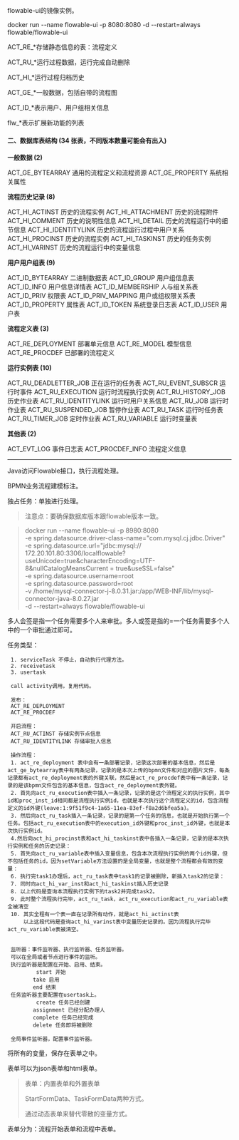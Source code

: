 flowable-ui的镜像实例。

docker run --name flowable-ui -p 8080:8080 -d --restart=always flowable/flowable-ui



ACT_RE_*存储静态信息的表：流程定义

ACT_RU_*运行过程数据，运行完成自动删除

ACT_HI_*运行过程归档历史

ACT_GE_*一般数据，包括自带的流程图

ACT_ID_*表示用户、用户组相关信息

flw_*表示扩展新功能的列表



#### 二、数据库表结构 (34 张表，不同版本数量可能会有出入)

**一般数据 (2)**

ACT_GE_BYTEARRAY 通用的流程定义和流程资源
ACT_GE_PROPERTY 系统相关属性

**流程历史记录 (8)**

ACT_HI_ACTINST 历史的流程实例
ACT_HI_ATTACHMENT 历史的流程附件
ACT_HI_COMMENT 历史的说明性信息
ACT_HI_DETAIL 历史的流程运行中的细节信息
ACT_HI_IDENTITYLINK 历史的流程运行过程中用户关系
ACT_HI_PROCINST 历史的流程实例
ACT_HI_TASKINST 历史的任务实例
ACT_HI_VARINST 历史的流程运行中的变量信息

**用户用户组表 (9)**

ACT_ID_BYTEARRAY 二进制数据表
ACT_ID_GROUP 用户组信息表
ACT_ID_INFO 用户信息详情表
ACT_ID_MEMBERSHIP 人与组关系表
ACT_ID_PRIV 权限表
ACT_ID_PRIV_MAPPING 用户或组权限关系表
ACT_ID_PROPERTY 属性表
ACT_ID_TOKEN 系统登录日志表
ACT_ID_USER 用户表

**流程定义表 (3)**

ACT_RE_DEPLOYMENT 部署单元信息
ACT_RE_MODEL 模型信息
ACT_RE_PROCDEF 已部署的流程定义

**运行实例表 (10)**

ACT_RU_DEADLETTER_JOB 正在运行的任务表
ACT_RU_EVENT_SUBSCR 运行时事件
ACT_RU_EXECUTION 运行时流程执行实例
ACT_RU_HISTORY_JOB 历史作业表
ACT_RU_IDENTITYLINK 运行时用户关系信息
ACT_RU_JOB 运行时作业表
ACT_RU_SUSPENDED_JOB 暂停作业表
ACT_RU_TASK 运行时任务表
ACT_RU_TIMER_JOB 定时作业表
ACT_RU_VARIABLE 运行时变量表

**其他表 (2)**

ACT_EVT_LOG 事件日志表
ACT_PROCDEF_INFO 流程定义信息

---

Java访问Flowable接口，执行流程处理。

BPMN业务流程建模标注。

独占任务：单独进行处理。

> 注意点：要确保数据库版本跟flowable版本一致。

> docker run --name flowable-ui -p 8980:8080 \
> -e spring.datasource.driver-class-name="com.mysql.cj.jdbc.Driver" \
> -e spring.datasource.url="jdbc:mysql:// 172.20.101.80:3306/localflowable?useUnicode=true&characterEncoding=UTF-8&nullCatalogMeansCurrent = true&useSSL=false" \
> -e spring.datasource.username=root \
> -e spring.datasource.password=root \
> -v /home/mysql-connector-j-8.0.31.jar:/app/WEB-INF/lib/mysql-connector-java-8.0.27.jar \
> -d --restart=always flowable/flowable-ui

多人会签是指一个任务需要多个人来审批。多人或签是指的=一个任务需要多个人中的一个审批通过即可。

任务类型：

     1. serviceTask 不停止，自动执行代理方法。
     2. receivetask
     3. usertask
     
     call activity调用，复用代码。
     
     发布：
     ACT_RE_DEPLOYMENT
     ACT_RE_PROCDEF
     
     开启流程：
     ACT_RU_ACTINST 存储实例节点信息
     ACT_RU_IDENTITYLINK 存储审批人信息
     
     操作流程：
     1. act_re_deployment 表中会有一条部署记录，记录这次部署的基本信息，然后是act_ge_bytearray表中有两条记录，记录的是本次上传的bpmn文件和对应的图片文件，每条记录都有act_re_deployment表的外键关联，然后是act_re_procdef表中有一条记录，记录的是该bpmn文件包含的基本信息，包含act_re_deployment表外键。
     2. 首先向act_ru_execution表中插入一条记录，记录的是这个流程定义的执行实例，其中id和proc_inst_id相同都是流程执行实例id，也就是本次执行这个流程定义的id，包含流程定义的id外键(leave:1:9f51f9c4-1a65-11ea-83ef-f8a2d6bfea5a)。
     3. 然后向act_ru_task插入一条记录，记录的是第一个任务的信息，也就是开始执行第一个任务。包括act_ru_execution表中的execution_id外键和proc_inst_id外键，也就是本次执行实例id。
     4.然后向act_hi_procinst表和act_hi_taskinst表中各插入一条记录，记录的是本次执行实例和任务的历史记录：
     5. 首先向act_ru_variable表中插入变量信息，包含本次流程执行实例的两个id外键，但不包括任务的id，因为setVariable方法设置的是全局变量，也就是整个流程都会有效的变量：
     6. 执行完task1办理后，act_ru_task表中task1的记录被删除，新插入task2的记录：
     7. 同时向act_hi_var_inst和act_hi_taskinst插入历史记录
     8. 以上代码是查询本流程执行实例下的task2并完成task2。
     9. 此时整个流程执行完毕，act_ru_task，act_ru_execution和act_ru_variable表全被清空
     10. 其实全程有一个表一直在记录所有动作，就是act_hi_actinst表
         以上这段代码是查询act_hi_varinst表中变量历史记录的。因为流程执行完毕act_ru_variable表被清空。
     
     
     监听器：事件监听器、执行监听器、任务监听器。
     可以在全局或者节点进行事件的监听。
     执行监听器是配置在开始、启用、结束。
             start 开始
            take 启用
            end 结束
     任务监听器主要配置在usertask上。
             create 任务已经创建
            assignment 已经分配办理人
            complete 任务已经完成
            delete 任务即将被删除
     
     全局事件监听器，配置事件监听器。
     

将所有的变量，保存在表单之中。

表单可以为json表单和html表单。

> 表单：内置表单和外置表单
>
> StartFormData、TaskFormData两种方式。
>
> 通过动态表单来替代零散的变量方式。

表单分为：流程开始表单和流程中表单。
